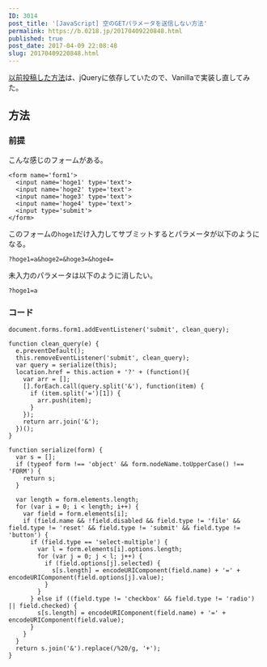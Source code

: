 ```yaml
---
ID: 3014
post_title: '[JavaScript] 空のGETパラメータを送信しない方法'
permalink: https://b.0218.jp/20170409220848.html
published: true
post_date: 2017-04-09 22:08:48
slug: 20170409220848.html
---
```

<a href="https://b.0218.jp/20141007135727.html">以前投稿した方法</a>は、jQueryに依存していたので、Vanillaで実装し直してみた。

<h2>方法</h2>

<h3>前提</h3>

こんな感じのフォームがある。

<pre><code class="language-markup">&lt;form name='form1'&gt;
  &lt;input name='hoge1' type='text'&gt;
  &lt;input name='hoge2' type='text'&gt;
  &lt;input name='hoge3' type='text'&gt;
  &lt;input name='hoge4' type='text'&gt;
  &lt;input type='submit'&gt;
&lt;/form&gt;
</code></pre>

このフォームの<code>hoge1</code>だけ入力してサブミットするとパラメータが以下のようになる。

<pre><code>?hoge1=a&amp;hoge2=&amp;hoge3=&amp;hoge4=
</code></pre>

未入力のパラメータは以下のように消したい。

<pre><code>?hoge1=a
</code></pre>

<h3>コード</h3>

<pre><code class="language-javascript">document.forms.form1.addEventListener('submit', clean_query);

function clean_query(e) {
  e.preventDefault();
  this.removeEventListener('submit', clean_query);
  var query = serialize(this);
  location.href = this.action + '?' + (function(){
    var arr = [];
    [].forEach.call(query.split('&amp;'), function(item) {
      if (item.split('=')[1]) {
        arr.push(item);
      }
    });
    return arr.join('&amp;');
  })();
}

function serialize(form) {
  var s = [];
  if (typeof form !== 'object' &amp;&amp; form.nodeName.toUpperCase() !== 'FORM') {
    return s;
  }

  var length = form.elements.length;
  for (var i = 0; i &lt; length; i++) {
    var field = form.elements[i];
    if (field.name &amp;&amp; !field.disabled &amp;&amp; field.type != 'file' &amp;&amp; field.type != 'reset' &amp;&amp; field.type != 'submit' &amp;&amp; field.type != 'button') {
      if (field.type == 'select-multiple') {
        var l = form.elements[i].options.length;
        for (var j = 0; j &lt; l; j++) {
          if (field.options[j].selected) {
            s[s.length] = encodeURIComponent(field.name) + '=' + encodeURIComponent(field.options[j].value);
          }
        }
      } else if ((field.type != 'checkbox' &amp;&amp; field.type != 'radio') || field.checked) {
        s[s.length] = encodeURIComponent(field.name) + '=' + encodeURIComponent(field.value);
      }
    }
  }
  return s.join('&amp;').replace(/%20/g, '+');
}
</code></pre>